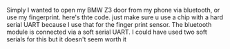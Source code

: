 Simply I wanted to open my BMW Z3 door from my phone via bluetooth, or use my fingerprint. here's thte code. just make sure u use a chip with a hard serial UART because I use that for the finger print sensor. The bluetooth module is connected via a soft serial UART. I could have used two soft serials for this but it doesn't seem worth it  
